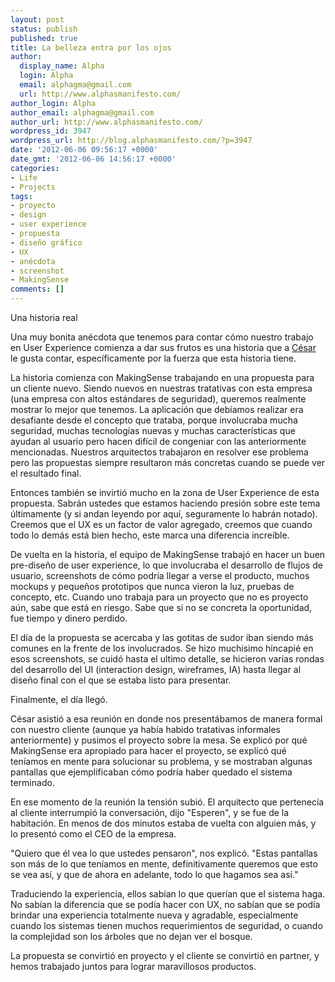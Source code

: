 ```yaml
---
layout: post
status: publish
published: true
title: La belleza entra por los ojos
author:
  display_name: Alpha
  login: Alpha
  email: alphagma@gmail.com
  url: http://www.alphasmanifesto.com/
author_login: Alpha
author_email: alphagma@gmail.com
author_url: http://www.alphasmanifesto.com/
wordpress_id: 3947
wordpress_url: http://blog.alphasmanifesto.com/?p=3947
date: '2012-06-06 09:56:17 +0000'
date_gmt: '2012-06-06 14:56:17 +0000'
categories:
- Life
- Projects
tags:
- proyecto
- design
- user experience
- propuesta
- diseño gráfico
- UX
- anécdota
- screenshot
- MakingSense
comments: []
---
```

Una historia real


Una muy bonita anécdota que tenemos para contar cómo nuestro trabajo en User Experience comienza a dar sus frutos es una historia que a [César](https://twitter.com/#!/cesardonofrio) le gusta contar, específicamente por la fuerza que esta historia tiene.

La historia comienza con MakingSense trabajando en una propuesta para un cliente nuevo. Siendo nuevos en nuestras tratativas con esta empresa (una empresa con altos estándares de seguridad), queremos realmente mostrar lo mejor que tenemos. La aplicación que debíamos realizar era desafiante desde el concepto que trataba, porque involucraba mucha seguridad, muchas tecnologías nuevas y muchas características que ayudan al usuario pero hacen difícil de congeniar con las anteriormente mencionadas. Nuestros arquitectos trabajaron en resolver ese problema pero las propuestas siempre resultaron más concretas cuando se puede ver el resultado final.

Entonces también se invirtió mucho en la zona de User Experience de esta propuesta. Sabrán ustedes que estamos haciendo presión sobre este tema últimamente (y si andan leyendo por aquí, seguramente lo habrán notado). Creemos que el UX es un factor de valor agregado, creemos que cuando todo lo demás está bien hecho, este marca una diferencia increíble.

De vuelta en la historia, el equipo de MakingSense trabajó en hacer un buen pre-diseño de user experience, lo que involucraba el desarrollo de flujos de usuario, screenshots de cómo podría llegar a verse el producto, muchos mockups y pequeños prototipos que nunca vieron la luz, pruebas de concepto, etc. Cuando uno trabaja para un proyecto que no es proyecto aún, sabe que está en riesgo. Sabe que si no se concreta la oportunidad, fue tiempo y dinero perdido.

El día de la propuesta se acercaba y las gotitas de sudor iban siendo más comunes en la frente de los involucrados. Se hizo muchisimo hincapié en esos screenshots, se cuidó hasta el ultimo detalle, se hicieron varias rondas del desarrollo del UI (interaction design, wireframes, IA) hasta llegar al diseño final con el que se estaba listo para presentar.

Finalmente, el día llegó.

César asistió a esa reunión en donde nos presentábamos de manera formal con nuestro cliente (aunque ya había habido tratativas informales anteriormente) y pusimos el proyecto sobre la mesa. Se explicó por qué MakingSense era apropiado para hacer el proyecto, se explicó qué teníamos en mente para solucionar su problema, y se mostraban algunas pantallas que ejemplificaban cómo podría haber quedado el sistema terminado.

En ese momento de la reunión la tensión subió. El arquitecto que pertenecía al cliente interrumpió la conversación, dijo "Esperen", y se fue de la habitación. En menos de dos minutos estaba de vuelta con alguien más, y lo presentó como el CEO de la empresa.

"Quiero que él vea lo que ustedes pensaron", nos explicó. "Estas pantallas son más de lo que teníamos en mente, definitivamente queremos que esto se vea así, y que de ahora en adelante, todo lo que hagamos sea así."

Traduciendo la experiencia, ellos sabían lo que querían que el sistema haga. No sabían la diferencia que se podía hacer con UX, no sabían que se podía brindar una experiencia totalmente nueva y agradable, especialmente cuando los sistemas tienen muchos requerimientos de seguridad, o cuando la complejidad son los árboles que no dejan ver el bosque.

La propuesta se convirtió en proyecto y el cliente se convirtió en partner, y hemos trabajado juntos para lograr maravillosos productos.
